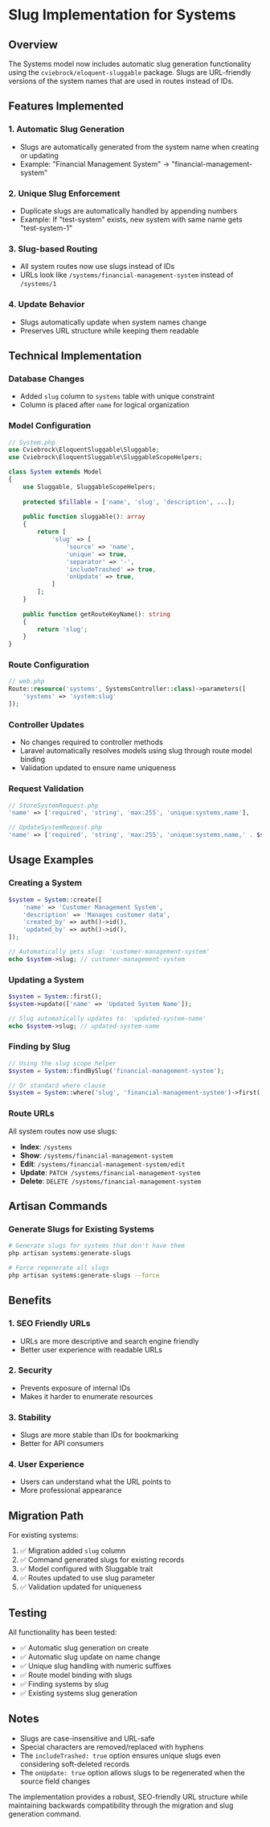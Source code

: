 # Slug Implementation for Systems

## Overview

The Systems model now includes automatic slug generation functionality using the `cviebrock/eloquent-sluggable` package. Slugs are URL-friendly versions of the system names that are used in routes instead of IDs.

## Features Implemented

### 1. **Automatic Slug Generation**
- Slugs are automatically generated from the system name when creating or updating
- Example: "Financial Management System" → "financial-management-system"

### 2. **Unique Slug Enforcement**
- Duplicate slugs are automatically handled by appending numbers
- Example: If "test-system" exists, new system with same name gets "test-system-1"

### 3. **Slug-based Routing**
- All system routes now use slugs instead of IDs
- URLs look like `/systems/financial-management-system` instead of `/systems/1`

### 4. **Update Behavior**
- Slugs automatically update when system names change
- Preserves URL structure while keeping them readable

## Technical Implementation

### Database Changes
- Added `slug` column to `systems` table with unique constraint
- Column is placed after `name` for logical organization

### Model Configuration
```php
// System.php
use Cviebrock\EloquentSluggable\Sluggable;
use Cviebrock\EloquentSluggable\SluggableScopeHelpers;

class System extends Model
{
    use Sluggable, SluggableScopeHelpers;
    
    protected $fillable = ['name', 'slug', 'description', ...];
    
    public function sluggable(): array
    {
        return [
            'slug' => [
                'source' => 'name',
                'unique' => true,
                'separator' => '-',
                'includeTrashed' => true,
                'onUpdate' => true,
            ]
        ];
    }
    
    public function getRouteKeyName(): string
    {
        return 'slug';
    }
}
```

### Route Configuration
```php
// web.php
Route::resource('systems', SystemsController::class)->parameters([
    'systems' => 'system:slug'
]);
```

### Controller Updates
- No changes required to controller methods
- Laravel automatically resolves models using slug through route model binding
- Validation updated to ensure name uniqueness

### Request Validation
```php
// StoreSystemRequest.php
'name' => ['required', 'string', 'max:255', 'unique:systems,name'],

// UpdateSystemRequest.php  
'name' => ['required', 'string', 'max:255', 'unique:systems,name,' . $system->id],
```

## Usage Examples

### Creating a System
```php
$system = System::create([
    'name' => 'Customer Management System',
    'description' => 'Manages customer data',
    'created_by' => auth()->id(),
    'updated_by' => auth()->id(),
]);

// Automatically gets slug: 'customer-management-system'
echo $system->slug; // customer-management-system
```

### Updating a System
```php
$system = System::first();
$system->update(['name' => 'Updated System Name']);

// Slug automatically updates to: 'updated-system-name'
echo $system->slug; // updated-system-name
```

### Finding by Slug
```php
// Using the slug scope helper
$system = System::findBySlug('financial-management-system');

// Or standard where clause
$system = System::where('slug', 'financial-management-system')->first();
```

### Route URLs
All system routes now use slugs:

- **Index**: `/systems`
- **Show**: `/systems/financial-management-system`
- **Edit**: `/systems/financial-management-system/edit`
- **Update**: `PATCH /systems/financial-management-system`
- **Delete**: `DELETE /systems/financial-management-system`

## Artisan Commands

### Generate Slugs for Existing Systems
```bash
# Generate slugs for systems that don't have them
php artisan systems:generate-slugs

# Force regenerate all slugs  
php artisan systems:generate-slugs --force
```

## Benefits

### 1. **SEO Friendly URLs**
- URLs are more descriptive and search engine friendly
- Better user experience with readable URLs

### 2. **Security**
- Prevents exposure of internal IDs
- Makes it harder to enumerate resources

### 3. **Stability**
- Slugs are more stable than IDs for bookmarking
- Better for API consumers

### 4. **User Experience**
- Users can understand what the URL points to
- More professional appearance

## Migration Path

For existing systems:
1. ✅ Migration added `slug` column
2. ✅ Command generated slugs for existing records
3. ✅ Model configured with Sluggable trait
4. ✅ Routes updated to use slug parameter
5. ✅ Validation updated for uniqueness

## Testing

All functionality has been tested:

- ✅ Automatic slug generation on create
- ✅ Automatic slug update on name change
- ✅ Unique slug handling with numeric suffixes
- ✅ Route model binding with slugs
- ✅ Finding systems by slug
- ✅ Existing systems slug generation

## Notes

- Slugs are case-insensitive and URL-safe
- Special characters are removed/replaced with hyphens
- The `includeTrashed: true` option ensures unique slugs even considering soft-deleted records
- The `onUpdate: true` option allows slugs to be regenerated when the source field changes

The implementation provides a robust, SEO-friendly URL structure while maintaining backwards compatibility through the migration and slug generation command.
